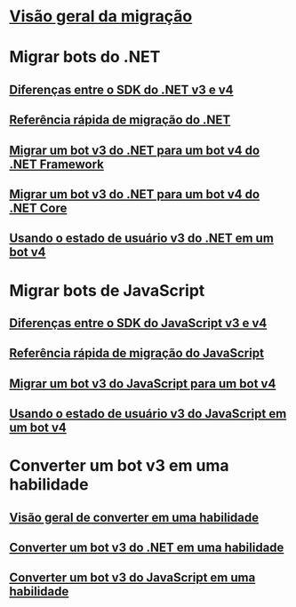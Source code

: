 # [Visão geral da migração](migration-overview.md)
# Migrar bots do .NET
## [Diferenças entre o SDK do .NET v3 e v4](migration-about.md)
## [Referência rápida de migração do .NET](net-migration-quickreference.md)
## [Migrar um bot v3 do .NET para um bot v4 do .NET Framework](conversion-framework.md)
## [Migrar um bot v3 do .NET para um bot v4 do .NET Core](conversion-core.md)
## [Usando o estado de usuário v3 do .NET em um bot v4](csharp-user-state-using.md)
# Migrar bots de JavaScript
## [Diferenças entre o SDK do JavaScript v3 e v4](migration-about-javascript.md)
## [Referência rápida de migração do JavaScript](javascript-migration-quickreference.md)
## [Migrar um bot v3 do JavaScript para um bot v4](conversion-javascript.md)
## [Usando o estado de usuário v3 do JavaScript em um bot v4](javascript-user-state-using.md)
# Converter um bot v3 em uma habilidade
## [Visão geral de converter em uma habilidade](convert-to-skill-overview.md)
## [Converter um bot v3 do .NET em uma habilidade](net-v3-as-skill.md)
## [Converter um bot v3 do JavaScript em uma habilidade](javascript-v3-as-skill.md)

<!-- Current target:
For walkthroughs, how-tos, and overview: mention why you'd use each approach.
-->
